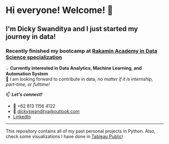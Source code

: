 # Hi everyone! Welcome! 👋
## I'm Dicky Swanditya and I just started my journey in data!

### Recently finished my bootcamp at [Rakamin Academy in Data Science specialization](rakamin.com)
💡 **Currently interested in Data Analytics, Machine Learning, and Automation System**\
👀 I am looking forward to contribute in data, _no matter if it is internship, part-time, or fulltime!_

📫 **_Let's connect!_**
- 📱 +62 813 1156 4122
- 📧 dickyswanditya@outlook.com
- [LinkedIn](https://www.linkedin.com/in/dicky-swanditya/)
---
This repository contains all of my past personal projects in Python. Also, check some visualizations I have done in [Tableau Public](https://public.tableau.com/profile/dicky.swanditya.putra)!
